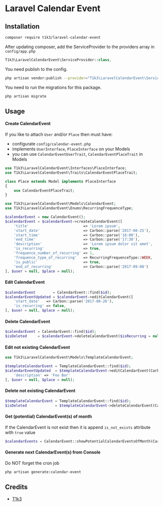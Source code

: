 # Laravel Calendar Event

## Installation
```bash
composer require t1k3/laravel-calendar-event
```

After updating composer, add the ServiceProvider to the providers array in `config/app.php`
```php
T1k3\LaravelCalendarEvent\ServiceProvider::class,
```

You need publish to the config.
```bash
php artisan vendor:publish --provider="T1k3\LaravelCalendarEvent\ServiceProvider"
```

You need to run the migrations for this package.
```bash
php artisan migrate
```

## Usage

#### Create CalendarEvent
If you like to attach `User` and/or `Place` then must have:
* configurate `config/calendar-event.php` 
* implements `UserInterface`, `PlaceInterface` on your Models
* you can use `CalendarEventUserTrait`, `CalendarEventPlaceTrait` in Models

```php
use T1k3\LaravelCalendarEvent\Interfaces\PlaceInterface;
use T1k3\LaravelCalendarEvent\Traits\CalendarEventPlaceTrait;

class Place extends Model implements PlaceInterface
{
    use CalendarEventPlaceTrait;
}
```

```php
use T1k3\LaravelCalendarEvent\Models\CalendarEvent;
use T1k3\LaravelCalendarEvent\Enums\RecurringFrequenceType;

$calendarEvent = new CalendarEvent();
$calendarEvent = $calendarEvent->createCalendarEvent([
    'title'                         => 'Lorem ipsum',
    'start_date'                    => Carbon::parse('2017-08-25'),
    'start_time'                    => Carbon::parse('16:00'),
    'end_time'                      => Carbon::parse('17:30'),
    'description'                   => 'Lorem ipsum dolor sit amet',
    'is_recurring'                  => true,
    'frequence_number_of_recurring' => 1,
    'frequence_type_of_recurring'   => RecurringFrequenceType::WEEK,
    'is_public'                     => true,
    'end_of_recurring'              => Carbon::parse('2017-09-08')
], $user = null, $place = null);
```

#### Edit CalendarEvent
```php
$calendarEvent        = CalendarEvent::find($id);
$calendarEventUpdated = $calendarEvent->editCalendarEvent([
    'start_date'   => Carbon::parse('2017-08-26'),
    'is_recurring' => false,
], $user = null, $place = null);
```

#### Delete CalendarEvent
```php
$calendarEvent = CalendarEvent::find($id);
$isDeleted     = $calendarEvent->deleteCalendarEvent($isRecurring = null);
```

#### Edit not existing CalendarEvent
```php
use T1k3\LaravelCalendarEvent\Models\TemplateCalendarEvent;

$templateCalendarEvent = TemplateCalendarEvent::find($id);
$calendarEventUpdated  = $templateCalendarEvent->editCalendarEvent(Carbon::parse('2017-08-30'), [
    'description' => 'Foo Bar'
], $user = null, $place = null);
```

#### Delete not existing CalendarEvent
```php
$templateCalendarEvent = TemplateCalendarEvent::find($id);
$isDeleted             = $templateCalendarEvent->deleteCalendarEvent(Carbon::parse('2017-08-30'), $isRecurring = null);
```

#### Get (potential) CalendarEvent(s) of month
If the CalendarEvent is not exist then it is append `is_not_exists` attribute with `true` value
```php
$calendarEvents = CalendarEvent::showPotentialCalendarEventsOfMonth(Carbon::parse('2017-08'));
```

#### Generate next CalendarEvent(s) from Console
Do NOT forget the cron job 
```bash
php artisan generate:calendar-event
```

## Credits
* [T1k3](https://github.com/t1k3hu)

